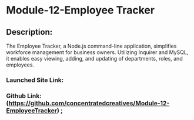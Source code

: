 # Module-12-Employee Tracker

## Description:

The Employee Tracker, a Node.js command-line application, simplifies workforce management for business owners. Utilizing Inquirer and MySQL, it enables easy viewing, adding, and updating of departments, roles, and employees.

### Launched Site Link: 

### Github Link: (https://github.com/concentratedcreatives/Module-12-EmployeeTracker) ;
